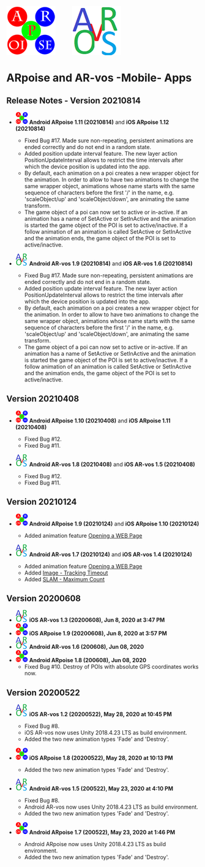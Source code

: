 ![ARpoise Logo](/images/arpoise_logo_rgb-128.png)  &nbsp;&nbsp;&nbsp;&nbsp;&nbsp;&nbsp;&nbsp;&nbsp;&nbsp;  ![AR-vos Logo](/images/arvos_logo_rgb-weiss128.png)
# ARpoise and AR-vos -Mobile- Apps

## Release Notes - Version 20210814
- ![ARpoise Logo](/images/arpoise_logo_rgb-32.png) **Android ARpoise 1.11 (20210814)** and **iOS ARpoise 1.12 (20210814)**
  - Fixed Bug #17. Made sure non-repeating, persistent animations are ended correctly and do not end in a random state.
  - Added position update interval feature. The new layer action PositionUpdateInterval allows to restrict the time intervals after which the device position is updated into the app.
  - By default, each animation on a poi creates a new wrapper object for the animation. In order to allow to have two animations to change the same wrapper object, animations whose name starts with the same sequence of characters before the first '/' in the name, e.g. 'scaleObject/up' and 'scaleObject/down', are animating the same transform.
  - The game object of a poi can now set to active or in-active. If an animation has a name of SetActive or SetInActive and the animation is started the game object of the POI is set to active/inactive. If a follow animation of an animation is called SetActive or SetInActive and the animation ends, the game object of the POI is set to active/inactive.
  
- ![AR-vos Logo](/images/arvos_logo_rgb-weiss32.png) **Android AR-vos 1.9 (20210814)** and **iOS AR-vos 1.6 (20210814)**
  - Fixed Bug #17. Made sure non-repeating, persistent animations are ended correctly and do not end in a random state.
  - Added position update interval feature. The new layer action PositionUpdateInterval allows to restrict the time intervals after which the device position is updated into the app.
  - By default, each animation on a poi creates a new wrapper object for the animation. In order to allow to have two animations to change the same wrapper object, animations whose name starts with the same sequence of characters before the first '/' in the name, e.g. 'scaleObject/up' and 'scaleObject/down', are animating the same transform.
  - The game object of a poi can now set to active or in-active. If an animation has a name of SetActive or SetInActive and the animation is started the game object of the POI is set to active/inactive. If a follow animation of an animation is called SetActive or SetInActive and the animation ends, the game object of the POI is set to active/inactive.

## Version 20210408
- ![ARpoise Logo](/images/arpoise_logo_rgb-32.png) **Android ARpoise 1.10 (20210408)** and **iOS ARpoise 1.11 (20210408)**
  - Fixed Bug #12.
  - Fixed Bug #11.
  
- ![AR-vos Logo](/images/arvos_logo_rgb-weiss32.png) **Android AR-vos 1.8 (20210408)** and **iOS AR-vos 1.5 (20210408)**
  - Fixed Bug #12.
  - Fixed Bug #11.
  
## Version 20210124
- ![ARpoise Logo](/images/arpoise_logo_rgb-32.png) **Android ARpoise 1.9 (20210124)** and **iOS ARpoise 1.10 (20210124)**
  - Added animation feature [Opening a WEB Page](https://github.com/ARPOISE/ARpoise/blob/master/php/porpoise/README.md#opening-a-web-page)
  
- ![AR-vos Logo](/images/arvos_logo_rgb-weiss32.png) **Android AR-vos 1.7 (20210124)** and **iOS AR-vos 1.4 (20210124)**
  - Added animation feature [Opening a WEB Page](https://github.com/ARPOISE/ARpoise/blob/master/php/porpoise/README.md#opening-a-web-page)
  - Added [Image - Tracking Timeout](https://github.com/ARPOISE/ARpoise/blob/master/php/porpoise/README.md#explanation-2)
  - Added [SLAM - Maximum Count](https://github.com/ARPOISE/ARpoise/blob/master/php/porpoise/README.md#explanation-2)
  
## Version 20200608
- ![AR-vos Logo](/images/arvos_logo_rgb-weiss32.png) **iOS AR-vos 1.3 (20200608), Jun 8, 2020 at 3:47 PM**
- ![ARpoise Logo](/images/arpoise_logo_rgb-32.png) **iOS ARpoise 1.9 (20200608), Jun 8, 2020 at 3:57 PM**
- ![AR-vos Logo](/images/arvos_logo_rgb-weiss32.png) **Android AR-vos 1.6 (200608), Jun 08, 2020**
- ![ARpoise Logo](/images/arpoise_logo_rgb-32.png) **Android ARpoise 1.8 (200608), Jun 08, 2020**
  - Fixed Bug #10. Destroy of POIs with absolute GPS coordinates works now.
  
## Version 20200522
- ![AR-vos Logo](/images/arvos_logo_rgb-weiss32.png) **iOS AR-vos 1.2 (20200522), May 28, 2020 at 10:45 PM**
  - Fixed Bug #8.
  - iOS AR-vos now uses Unity 2018.4.23 LTS as build environment.
  - Added the two new animation types 'Fade' and 'Destroy'.

- ![ARpoise Logo](/images/arpoise_logo_rgb-32.png) **iOS ARpoise 1.8 (20200522), May 28, 2020 at 10:13 PM**
  - Added the two new animation types 'Fade' and 'Destroy'.

- ![AR-vos Logo](/images/arvos_logo_rgb-weiss32.png) **Android AR-vos 1.5 (200522), May 23, 2020 at 4:10 PM**
  - Fixed Bug #8.
  - Android AR-vos now uses Unity 2018.4.23 LTS as build environment.
  - Added the two new animation types 'Fade' and 'Destroy'. 

- ![ARpoise Logo](/images/arpoise_logo_rgb-32.png) **Android ARpoise 1.7 (200522), May 23, 2020 at 1:46 PM**
  - Android ARpoise now uses Unity 2018.4.23 LTS as build environment.
  - Added the two new animation types 'Fade' and 'Destroy'.
